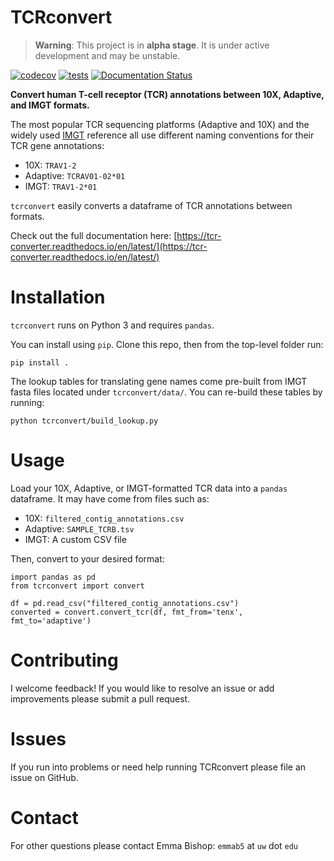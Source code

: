 # TCRconvert

> **Warning**: This project is in **alpha stage**. It is under active development and may be unstable.

[![codecov](https://codecov.io/gh/emjbishop/tcrconvert/graph/badge.svg?token=BA25XH6BS2)](https://codecov.io/gh/emjbishop/tcr-converter)
[![tests](https://github.com/emjbishop/tcrconvert/actions/workflows/pytest.yml/badge.svg)](https://github.com/emjbishop/tcrconvert/actions/workflows/pytest.yml)
[![Documentation Status](https://readthedocs.org/projects/tcr-converter/badge/?version=latest)](https://tcr-converter.readthedocs.io/en/latest/?badge=latest)

**Convert human T-cell receptor (TCR) annotations between 10X, Adaptive, and IMGT formats.**

The most popular TCR sequencing platforms (Adaptive and 10X) and the widely used [IMGT](https://www.imgt.org/IMGTindex/reference.php) reference all use different naming conventions for their TCR gene annotations:

* 10X: `TRAV1-2`
* Adaptive: `TCRAV01-02*01`
* IMGT: `TRAV1-2*01`

`tcrconvert` easily converts a dataframe of TCR annotations between formats.

Check out the full documentation here: [https://tcr-converter.readthedocs.io/en/latest/](https://tcr-converter.readthedocs.io/en/latest/)

# Installation

`tcrconvert` runs on Python 3 and requires `pandas`.

You can install using `pip`. Clone this repo, then from the top-level folder run:

```
pip install .
```

The lookup tables for translating gene names come pre-built from IMGT fasta files located under ``tcrconvert/data/``. You can re-build these tables by running:

```
python tcrconvert/build_lookup.py
```

# Usage

Load your 10X, Adaptive, or IMGT-formatted TCR data into a `pandas` dataframe. It may have come from files such as:

* 10X: `filtered_contig_annotations.csv`
* Adaptive: `SAMPLE_TCRB.tsv`
* IMGT: A custom CSV file

Then, convert to your desired format:

```
import pandas as pd
from tcrconvert import convert

df = pd.read_csv("filtered_contig_annotations.csv")
converted = convert.convert_tcr(df, fmt_from='tenx', fmt_to='adaptive')
```

# Contributing

I welcome feedback! If you would like to resolve an issue or add improvements please submit a pull request.

# Issues

If you run into problems or need help running TCRconvert please file an issue on GitHub.

# Contact

For other questions please contact Emma Bishop: `emmab5` at `uw` dot `edu`
